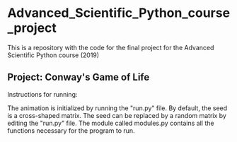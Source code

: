 # Advanced_Scientific_Python_course_project
This is a repository with the code for the final project for the Advanced Scientific Python course (2019)


## Project: Conway's Game of Life

Instructions for running:

The animation is initialized by running the "run.py" file. 
By default, the seed is a cross-shaped matrix. The seed can be replaced by a random matrix by editing the "run.py" file.
The module called modules.py contains all the functions necessary for the program to run.
